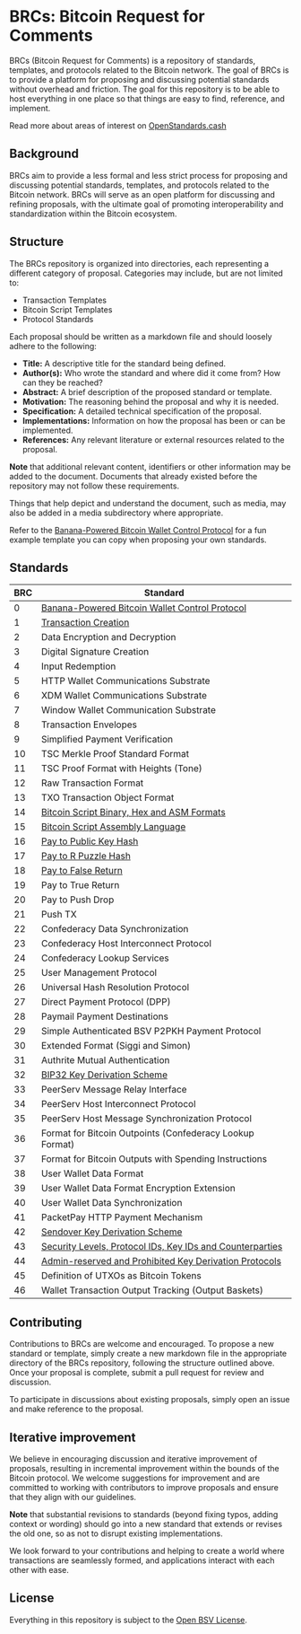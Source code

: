 # BRCs: Bitcoin Request for Comments

BRCs (Bitcoin Request for Comments) is a repository of standards, templates, and protocols related to the Bitcoin network. The goal of BRCs is to provide a platform for proposing and discussing potential standards without overhead and friction. The goal for this repository is to be able to host everything in one place so that things are easy to find, reference, and implement.

Read more about areas of interest on [OpenStandards.cash](https://openstandards.cash)

## Background

BRCs aim to provide a less formal and less strict process for proposing and discussing potential standards, templates, and protocols related to the Bitcoin network. BRCs will serve as an open platform for discussing and refining proposals, with the ultimate goal of promoting interoperability and standardization within the Bitcoin ecosystem.

## Structure

The BRCs repository is organized into directories, each representing a different category of proposal. Categories may include, but are not limited to:

- Transaction Templates
- Bitcoin Script Templates
- Protocol Standards

Each proposal should be written as a markdown file and should loosely adhere to the following:

- **Title:** A descriptive title for the standard being defined.
- **Author(s):** Who wrote the standard and where did it come from? How can they be reached?
- **Abstract:** A brief description of the proposed standard or template.
- **Motivation:** The reasoning behind the proposal and why it is needed.
- **Specification:** A detailed technical specification of the proposal.
- **Implementations:** Information on how the proposal has been or can be implemented.
- **References:** Any relevant literature or external resources related to the proposal.

**Note** that additional relevant content, identifiers or other information may be added to the document. Documents that already existed before the repository may not follow these requirements.

Things that help depict and understand the document, such as media, may also be added in a media subdirectory where appropriate.

Refer to the [Banana-Powered Bitcoin Wallet Control Protocol](./EXAMPLE.md) for a fun example template you can copy when proposing your own standards.

## Standards

BRC | Standard
-----|------------------
0    | [Banana-Powered Bitcoin Wallet Control Protocol](./EXAMPLE.md)
1    | [Transaction Creation](./wallet/0001.md)
2    | Data Encryption and Decryption
3    | Digital Signature Creation
4    | Input Redemption
5    | HTTP Wallet Communications Substrate
6    | XDM Wallet Communications Substrate
7    | Window Wallet Communication Substrate
8    | Transaction Envelopes
9    | Simplified Payment Verification
10   | TSC Merkle Proof Standard Format
11   | TSC Proof Format with Heights (Tone)
12   | Raw Transaction Format
13   | TXO Transaction Object Format
14   | [Bitcoin Script Binary, Hex and ASM Formats](./scripts/0014.md)
15   | [Bitcoin Script Assembly Language](./scripts/0015.md)
16   | [Pay to Public Key Hash](./scripts/0016.md)
17   | [Pay to R Puzzle Hash](./scripts/0017.md)
18   | [Pay to False Return](./scripts/0018.md)
19   | Pay to True Return
20   | Pay to Push Drop
21   | Push TX
22   | Confederacy Data Synchronization
23   | Confederacy Host Interconnect Protocol
24   | Confederacy Lookup Services
25   | User Management Protocol
26   | Universal Hash Resolution Protocol
27   | Direct Payment Protocol (DPP)
28   | Paymail Payment Destinations
29   | Simple Authenticated BSV P2PKH Payment Protocol
30   | Extended Format (Siggi and Simon)
31   | Authrite Mutual Authentication
32   | [BIP32 Key Derivation Scheme](./key-derivation/0032.md)
33   | PeerServ Message Relay Interface
34   | PeerServ Host Interconnect Protocol
35   | PeerServ Host Message Synchronization Protocol
36   | Format for Bitcoin Outpoints (Confederacy Lookup Format)
37   | Format for Bitcoin Outputs with Spending Instructions
38   | User Wallet Data Format
39   | User Wallet Data Format Encryption Extension
40   | User Wallet Data Synchronization
41   | PacketPay HTTP Payment Mechanism
42   | [Sendover Key Derivation Scheme](./key-derivation/0042.md)
43   | [Security Levels, Protocol IDs, Key IDs and Counterparties](./key-derivation/0043.md)
44   | [Admin-reserved and Prohibited Key Derivation Protocols](./key-derivation/0044.md)
45   | Definition of UTXOs as Bitcoin Tokens
46   | Wallet Transaction Output Tracking (Output Baskets)

## Contributing

Contributions to BRCs are welcome and encouraged. To propose a new standard or template, simply create a new markdown file in the appropriate directory of the BRCs repository, following the structure outlined above. Once your proposal is complete, submit a pull request for review and discussion.

To participate in discussions about existing proposals, simply open an issue and make reference to the proposal.

## Iterative improvement

We believe in encouraging discussion and iterative improvement of proposals, resulting in incremental improvement within the bounds of the Bitcoin protocol. We welcome suggestions for improvement and are committed to working with contributors to improve proposals and ensure that they align with our guidelines.

**Note** that substantial revisions to standards (beyond fixing typos, adding context or wording) should go into a new standard that extends or revises the old one, so as not to disrupt existing implementations.

We look forward to your contributions and helping to create a world where transactions are seamlessly formed, and applications interact with each other with ease.

## License

Everything in this repository is subject to the [Open BSV License](https://github.com/bitcoin-sv/bitcoin-sv/blob/master/LICENSE).

